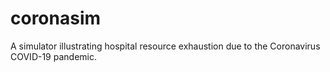 # coronasim
A simulator illustrating hospital resource exhaustion due to the Coronavirus COVID-19 pandemic.
